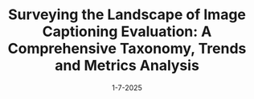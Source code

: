 ---
title: 'Surveying the Landscape of Image Captioning Evaluation: A Comprehensive Taxonomy, Trends and Metrics Analysis'
authors: <b>Uri Berger</b>, Gabriel Stanovsky, Omri Abend, Lea Frermann
venue: TACL
base: caption-evaluation24
pdf: NONE
pdf-ext: https://arxiv.org/abs/2408.04909
bib: bib.txt
bib-ext: NONE
code: https://github.com/uriberger/caption_evaluation
slides: NONE
poster: NONE
data: NONE
talk: NONE
website: NONE
layout: post
date: 1-7-2025
categories: NONE
---